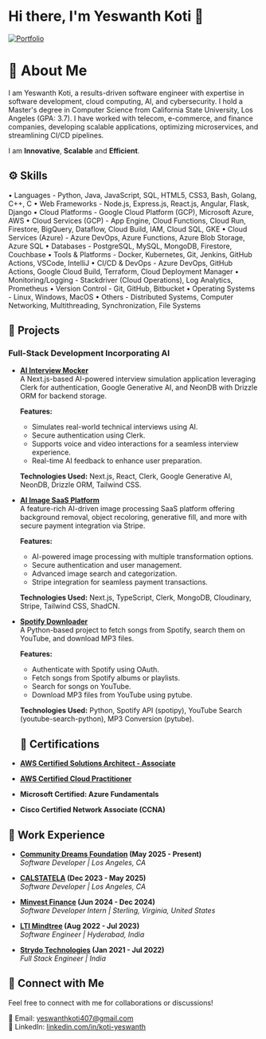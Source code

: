 # Hi there, I'm Yeswanth Koti 🚀

[![Portfolio](https://img.shields.io/badge/Portfolio-Visit-blue)](https://yeswanthkoti-26.web.app/)

# 📜 About Me
I am Yeswanth Koti, a results-driven software engineer with expertise in software development, cloud computing, AI, and cybersecurity. I hold a Master's degree in Computer Science from California State University, Los Angeles (GPA: 3.7). I have worked with telecom, e-commerce, and finance companies, developing scalable applications, optimizing microservices, and streamlining CI/CD pipelines.

I am **Innovative**, **Scalable**  and **Efficient**. 

## ⚙️ Skills
•	Languages -  Python, Java, JavaScript, SQL, HTML5, CSS3, Bash, Golang, C++, C
•	Web Frameworks -  Node.js, Express.js, React.js, Angular, Flask, Django
•	Cloud Platforms -  Google Cloud Platform (GCP), Microsoft Azure, AWS
•	Cloud Services (GCP) -  App Engine, Cloud Functions, Cloud Run, Firestore, BigQuery, Dataflow, Cloud Build, IAM, Cloud SQL, GKE
•	Cloud Services (Azure) -  Azure DevOps, Azure Functions, Azure Blob Storage, Azure SQL
•	Databases -  PostgreSQL, MySQL, MongoDB, Firestore, Couchbase
•	Tools & Platforms -  Docker, Kubernetes, Git, Jenkins, GitHub Actions, VSCode, IntelliJ
•	CI/CD & DevOps -  Azure DevOps, GitHub Actions, Google Cloud Build, Terraform, Cloud Deployment Manager
•	Monitoring/Logging -  Stackdriver (Cloud Operations), Log Analytics, Prometheus
•	Version Control -  Git, GitHub, Bitbucket
•	Operating Systems -  Linux, Windows, MacOS
•	Others -  Distributed Systems, Computer Networking, Multithreading, Synchronization, File Systems

  

## 🚀 Projects

### Full-Stack Development Incorporating AI

- **[AI Interview Mocker](https://github.com/yeswanth-koti26/yeswanth-koti26-Ai-MockInterview-App)**  
  A Next.js-based AI-powered interview simulation application leveraging Clerk for authentication, Google Generative AI, and NeonDB with Drizzle ORM for backend storage.
  
  **Features:**
  - Simulates real-world technical interviews using AI.
  - Secure authentication using Clerk.
  - Supports voice and video interactions for a seamless interview experience.
  - Real-time AI feedback to enhance user preparation.
  
  **Technologies Used:** Next.js, React, Clerk, Google Generative AI, NeonDB, Drizzle ORM, Tailwind CSS.

- **[AI Image SaaS Platform](https://github.com/yeswanth-koti26/Ai-Sass-Application)**  
  A feature-rich AI-driven image processing SaaS platform offering background removal, object recoloring, generative fill, and more with secure payment integration via Stripe.
  
  **Features:**
  - AI-powered image processing with multiple transformation options.
  - Secure authentication and user management.
  - Advanced image search and categorization.
  - Stripe integration for seamless payment transactions.
  
  **Technologies Used:** Next.js, TypeScript, Clerk, MongoDB, Cloudinary, Stripe, Tailwind CSS, ShadCN.

- **[Spotify Downloader](https://github.com/yeswanth-koti26/Spotify-downloader)**  
  A Python-based project to fetch songs from Spotify, search them on YouTube, and download MP3 files.
  
  **Features:**
  - Authenticate with Spotify using OAuth.
  - Fetch songs from Spotify albums or playlists.
  - Search for songs on YouTube.
  - Download MP3 files from YouTube using pytube.
  
  **Technologies Used:** Python, Spotify API (spotipy), YouTube Search (youtube-search-python), MP3 Conversion (pytube).



  ## 📜 Certifications
- **[AWS Certified Solutions Architect - Associate](https://cp.certmetrics.com/amazon/en/public/verify/credential/5e9376c37acd48d3a604f22cd6ab63fe)** 
- **[AWS Certified Cloud Practitioner](https://cp.certmetrics.com/amazon/en/public/verify/credential/4660bedf22e34cc7824360d76fb1d0c3)**
- **Microsoft Certified: Azure Fundamentals** 
- **Cisco Certified Network Associate (CCNA)** 


## 💼 Work Experience

- **[Community Dreams Foundation](https://test-dreams.dreamhosters.com/) (May 2025 - Present)**  
  *Software Developer | Los Angeles, CA*

- **[CALSTATELA](https://www.calstatela.edu/) (Dec 2023 - May 2025)**  
  *Software Developer | Los Angeles, CA*  
  
- **[Minvest Finance](https://www.minvestfinance.com/) (Jun 2024 - Dec 2024)**  
  *Software Developer Intern | Sterling, Virginia, United States*    

- **[LTI Mindtree](https://www.ltimindtree.com/) (Aug 2022 - Jul 2023)**  
  *Software Engineer | Hyderabad, India*
  
- **[Strydo Technologies](#) (Jan 2021 - Jul 2022)**  
  *Full Stack Engineer | India*  
  

## 📩 Connect with Me
Feel free to connect with me for collaborations or discussions!

📧 Email: [yeswanthkoti407@gmail.com](mailto:yeswanthkoti407@gmail.com)  
🔗 LinkedIn: [linkedin.com/in/koti-yeswanth](https://www.linkedin.com/in/koti-yeswanth/)



